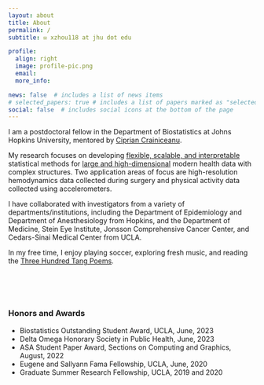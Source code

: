 ```yaml
---
layout: about
title: About
permalink: /
subtitle: ✉️ xzhou118 at jhu dot edu

profile:
  align: right
  image: profile-pic.png
  email:
  more_info: 

news: false  # includes a list of news items
# selected_papers: true # includes a list of papers marked as "selected={true}"
social: false  # includes social icons at the bottom of the page
---
```


I am a postdoctoral fellow in the Department of Biostatistics at Johns Hopkins University, mentored by [Ciprian Crainiceanu](http://www.ciprianstats.org). 

My research focuses on developing <ins>flexible, scalable, and interpretable</ins> statistical methods for <ins>large and high-dimensional</ins> modern health data with complex structures. Two application areas of focus are high-resolution hemodynamics data collected during surgery and physical activity data collected using accelerometers. 

<!-- Prior to joining Hopkins, I received PhD in Biostatistics from UCLA, mentored by [Hua Zhou](http://hua-zhou.github.io). Before that, I was a senior statistician at the UCLA Department of Medicine Statistics Core led by [David Elashoff](https://domstat.med.ucla.edu/pages/david-elashoff).  -->

I have collaborated with investigators from a variety of departments/institutions, including the Department of Epidemiology and Department of Anesthesiology from Hopkins, and the Department of Medicine, Stein Eye Institute, Jonsson Comprehensive Cancer Center, and Cedars-Sinai Medical Center from UCLA.

In my free time, I enjoy playing soccer, exploring fresh music, and reading the [Three Hundred Tang Poems](https://en.wikipedia.org/wiki/Three_Hundred_Tang_Poems). 
<!-- I am also the founder and co-host of the Two Nearest Neighbors podcast (link to: [Spotify](https://open.spotify.com/show/3EoHTgSLU5l1qZfZB3nwwK), [Apple Podcast](https://podcasts.apple.com/us/podcast/two-nearest-neighbors/id1600839339)) with [Nicholas Marco](https://ndmarco.github.io), where we talk to professors about current topics in statistics, machine learning, and big data. -->
 

<br>
<br>
<br>

### Honors and Awards
- Biostatistics Outstanding Student Award, UCLA, June, 2023
- Delta Omega Honorary Society in Public Health, June, 2023
- ASA Student Paper Award, 	Sections on Computing and Graphics, August, 2022
- Eugene and Sallyann Fama Fellowship, UCLA, June, 2020
- Graduate Summer Research Fellowship, UCLA, 2019 and 2020